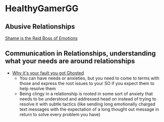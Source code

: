 # HealthyGamerGG

## Abusive Relationships

[Shame is the Raid Boss of Emotions](https://www.youtube.com/watch?v=wSDTYTIJVrs)


## Communication in Relationships, understanding what your needs are around relationships 

- [Why it's your fault you got Ghosted](https://www.youtube.com/watch?v=tvpDLpCf1jU)
  - You can have needs or anxieties, but you need to come to terms with those and express the root issues to your SO if you expect them to help resolve them
  - Being clingy in a relationship is rooted in some sort of anxiety that needs to be understood and addressed head on instead of trying to resolve it with subtle tactics (like sending long emotionally charged text messages with the expectation of a long thought out message in return to solve every problem you have)

